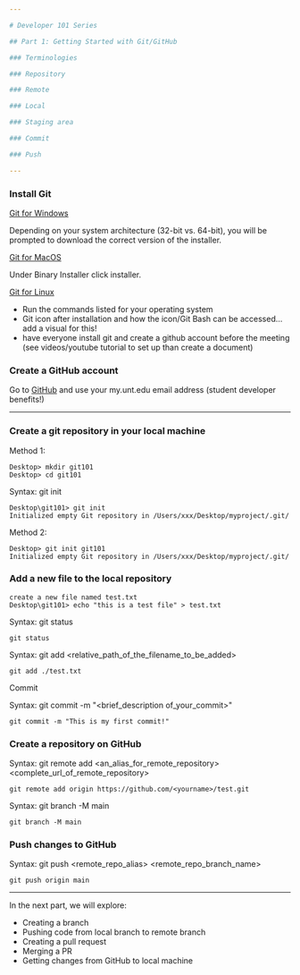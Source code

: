 ```yaml
---

# Developer 101 Series

## Part 1: Getting Started with Git/GitHub

### Terminologies

### Repository

### Remote

### Local

### Staging area

### Commit

### Push

---
```


### Install Git

[Git for Windows](https://git-scm.com/download/win)

Depending on your system architecture (32-bit vs. 64-bit), you will be prompted to download the correct version of the installer.

[Git for MacOS](https://git-scm.com/download/mac)

Under Binary Installer click installer.

[Git for Linux](https://git-scm.com/download/linux)

- Run the commands listed for your operating system
- Git icon after installation and how the icon/Git Bash can be accessed… add a visual for this!
- have everyone install git and create a github account before the meeting (see videos/youtube tutorial to set up than create a document)


### Create a GitHub account
Go to [GitHub](https://github.com/join?ref_cta=Sign+up&ref_loc=header+logged+out&ref_page=%2F&source=header-home) and use your my.unt.edu email address (student developer benefits!)

---

### Create a git repository in your local machine

Method 1:
```
Desktop> mkdir git101
Desktop> cd git101
```

Syntax: git init

```
Desktop\git101> git init
Initialized empty Git repository in /Users/xxx/Desktop/myproject/.git/
```

Method 2:
```
Desktop> git init git101
Initialized empty Git repository in /Users/xxx/Desktop/myproject/.git/
```


### Add a new file to the local repository

```
create a new file named test.txt
Desktop\git101> echo "this is a test file" > test.txt
```

Syntax: git status

```
git status
```

Syntax: git add <relative_path_of_the_filename_to_be_added>

```
git add ./test.txt
```

Commit

Syntax: git commit -m "<brief_description of_your_commit>"

```
git commit -m "This is my first commit!"
```

### Create a repository on GitHub

Syntax: git remote add <an_alias_for_remote_repository> <complete_url_of_remote_repository>

```
git remote add origin https://github.com/<yourname>/test.git
```

Syntax: git branch -M main

```
git branch -M main
```

### Push changes to GitHub

Syntax: git push <remote_repo_alias> <remote_repo_branch_name>

```
git push origin main
```

---

In the next part, we will explore:

- Creating a branch
- Pushing code from local branch to remote branch
- Creating a pull request
- Merging a PR
- Getting changes from GitHub to local machine
